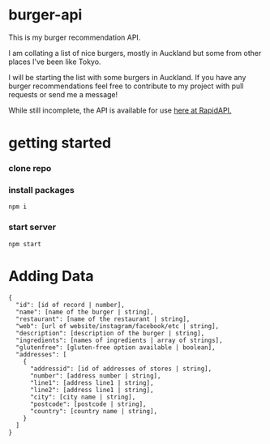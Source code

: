 # burger-api

This is my burger recommendation API.

I am collating a list of nice burgers, mostly in Auckland but some from other places I've been like Tokyo.

I will be starting the list with some burgers in Auckland. If you have any burger recommendations feel free to contribute to my project with pull requests or send me a message!

While still incomplete, the API is available for use [here at RapidAPI.](https://rapidapi.com/asatenshi/api/burger-rec-api)

# getting started

### clone repo

### install packages

`npm i`

### start server

`npm start`

# Adding Data

```
{
  "id": [id of record | number],
  "name": [name of the burger | string],
  "restaurant": [name of the restaurant | string],
  "web": [url of website/instagram/facebook/etc | string],
  "description": [description of the burger | string],
  "ingredients": [names of ingredients | array of strings],
  "glutenfree": [gluten-free option available | boolean],
  "addresses": [
    {
      "addressid": [id of addresses of stores | string],
      "number": [address number | string],
      "line1": [address line1 | string],
      "line2": [address line1 | string],
      "city": [city name | string],
      "postcode": [postcode | string],
      "country": [country name | string],
    }
  ]
}
```
